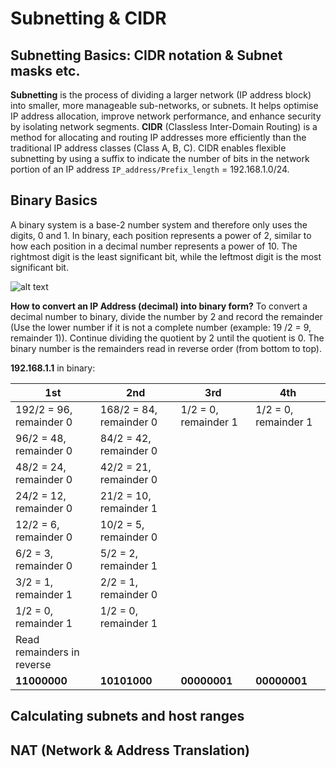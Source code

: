 # **Subnetting & CIDR**

## **Subnetting Basics: CIDR notation & Subnet masks etc.**
**Subnetting** is the process of dividing a larger network (IP address block) into smaller, more manageable sub-networks, or subnets. It helps optimise IP address allocation, improve network performance, and enhance security by isolating network segments.
**CIDR** (Classless Inter-Domain Routing) is a method for allocating and routing IP addresses more efficiently than the traditional IP address classes (Class A, B, C). CIDR enables flexible subnetting by using a suffix to indicate the number of bits in the network portion of an IP address `IP_address/Prefix_length` = 192.168.1.0/24.

## **Binary Basics**
A binary system is a base-2 number system and therefore only uses the digits, 0 and 1. In binary, each position represents a power of 2, similar to how each position in a decimal number represents a power of 10. The rightmost digit is the least significant bit, while the leftmost digit is the most significant bit.

![alt text](<Screenshot 2024-09-28 133258.png>)

**How to convert an IP Address (decimal) into binary form?**
To convert a decimal number to binary, divide the number by 2 and record the remainder (Use the lower number if it is not a complete number (example: 19 /2 = 9, remainder 1)). Continue dividing the quotient by 2 until the quotient is 0. The binary number is the remainders read in reverse order (from bottom to top).

**192.168.1.1** in binary: 

| **1st**                | **2nd**                    | **3rd**               | **4th**              |
|---|---|---|---|
| 192/2 = 96, remainder 0 | 168/2 = 84, remainder 0 | 1/2 = 0, remainder 1    | 1/2 = 0, remainder 1 |                   
| 96/2 = 48, remainder 0  |  84/2 = 42, remainder 0 |                         |                      | 
| 48/2 = 24, remainder 0  |  42/2 = 21, remainder 0 |                         |                      |
| 24/2 = 12, remainder 0  |  21/2 = 10, remainder 1 |                         |                      |
| 12/2 = 6,  remainder 0  |  10/2 =  5, remainder 0 |                         |                      |
| 6/2  = 3,  remainder 0  |   5/2 =  2, remainder 1 |                         |                      | 
| 3/2  = 1,  remainder 1  |   2/2 =  1, remainder 0 |                         |                      |
| 1/2  = 0,  remainder 1  |   1/2 =  0, remainder 1 |                         |                      |
|           Read remainders in reverse              |                         |                      |
|     **11000000**        |      **10101000**       |       **00000001**      |     **00000001**     |



## **Calculating subnets and host ranges**

## **NAT (Network & Address Translation)**
